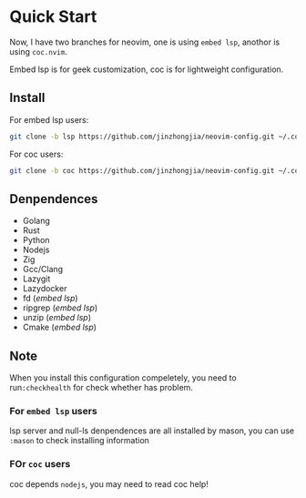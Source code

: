 # Quick Start

Now, I have two branches for neovim, one is using `embed lsp`, anothor is using `coc.nvim`.

Embed lsp is for geek customization, coc is for lightweight configuration.

## Install

For embed lsp users:

```sh
git clone -b lsp https://github.com/jinzhongjia/neovim-config.git ~/.config/nvim
```

For coc users:

```sh
git clone -b coc https://github.com/jinzhongjia/neovim-config.git ~/.config/nvim
```

## Denpendences

- Golang
- Rust
- Python
- Nodejs
- Zig
- Gcc/Clang
- Lazygit
- Lazydocker
- fd (*embed lsp*)
- ripgrep (*embed lsp*)
- unzip (*embed lsp*)
- Cmake (*embed lsp*)

## Note

When you install this configuration compeletely, you need to run`:checkhealth` for check whether has problem.

### For `embed lsp` users

lsp server and null-ls denpendences are all installed by mason, you can use `:mason` to check installing information

### FOr `coc` users

coc depends `nodejs`, you may need to read coc help!
